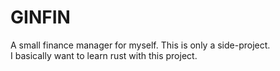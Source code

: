 # GINFIN 
A small finance manager for myself.
This is only a side-project.\
I basically want to learn rust with this project.
